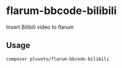 # flarum-bbcode-bilibili
Insert Bilibili video to flarum

## Usage

```
composer pluveto/flarum-bbcode-bilibili

```
